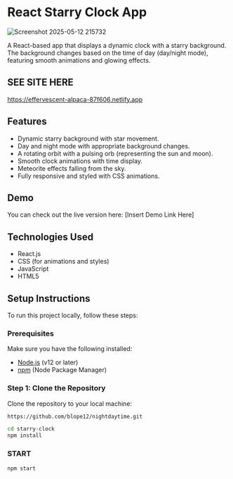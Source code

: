 # React Starry Clock App

![Screenshot 2025-05-12 215732](https://github.com/user-attachments/assets/d45f39fd-f37b-4491-acc7-ce8b9030d502)


A React-based app that displays a dynamic clock with a starry background. The background changes based on the time of day (day/night mode), featuring smooth animations and glowing effects.

## SEE SITE HERE
https://effervescent-alpaca-87f606.netlify.app

## Features

- Dynamic starry background with star movement.
- Day and night mode with appropriate background changes.
- A rotating orbit with a pulsing orb (representing the sun and moon).
- Smooth clock animations with time display.
- Meteorite effects falling from the sky.
- Fully responsive and styled with CSS animations.

## Demo

You can check out the live version here: [Insert Demo Link Here]

## Technologies Used

- React.js
- CSS (for animations and styles)
- JavaScript
- HTML5

## Setup Instructions

To run this project locally, follow these steps:

### Prerequisites

Make sure you have the following installed:

- [Node.js](https://nodejs.org/) (v12 or later)
- [npm](https://www.npmjs.com/) (Node Package Manager)

### Step 1: Clone the Repository

Clone the repository to your local machine:

```bash
https://github.com/blope12/nightdaytime.git
```
```bash
cd starry-clock
npm install
```
### START

```bash
npm start
```
